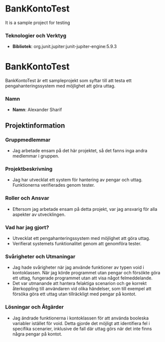 # BankKontoTest
It is a sample project for testing
### Teknologier och Verktyg
- **Bibliotek**: org.junit.jupiter:junit-jupiter-engine:5.9.3

# BankKontoTest

BankKontoTest är ett sampleprojekt som syftar till att testa ett pengahanteringssystem med möjlighet att göra uttag.



### Namn
- **Namn**: Alexander Sharif

## Projektinformation

### Gruppmedlemmar
- Jag arbetade ensam på det här projektet, så det fanns inga andra medlemmar i gruppen.

### Projektbeskrivning
- Jag har utvecklat ett system för hantering av pengar och uttag. Funktionerna verifierades genom tester.

### Roller och Ansvar
- Eftersom jag arbetade ensam på detta projekt, var jag ansvarig för alla aspekter av utvecklingen.

### Vad har jag gjort?
- Utvecklat ett pengahanteringssystem med möjlighet att göra uttag.
- Verifierat systemets funktionalitet genom att genomföra tester.

### Svårigheter och Utmaningar
- Jag hade svårigheter när jag använde funktioner av typen void i kontoklassen. När jag körde programmet utan pengar och försökte göra ett uttag, fungerade programmet utan att visa något felmeddelande.
- Det var utmanande att hantera felaktiga scenarion och ge korrekt återkoppling till användaren vid olika händelser, som till exempel att försöka göra ett uttag utan tillräckligt med pengar på kontot.

### Lösningar och Åtgärder
- Jag ändrade funktionerna i kontoklassen för att använda booleska variabler istället för void. Detta gjorde det möjligt att identifiera fel i specifika scenarier, inklusive de fall där uttag görs när det inte finns några pengar på kontot.






